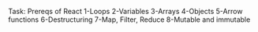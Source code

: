 Task: Prereqs of React
1-Loops
2-Variables
3-Arrays
4-Objects
5-Arrow functions
6-Destructuring
7-Map, Filter, Reduce
8-Mutable and immutable